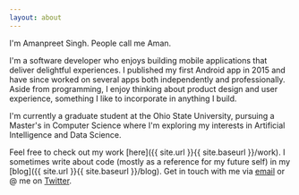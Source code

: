 ```yaml
---
layout: about
---
```

I'm Amanpreet Singh. People call me Aman.

I'm a software developer who enjoys building mobile applications that deliver delightful experiences. I published my first Android app in 2015 and have since worked on several apps both independently and professionally. Aside from programming, I enjoy thinking about product design and user experience, something I like to incorporate in anything I build.

I'm currently a graduate student at the Ohio State University, pursuing a Master's in Computer Science where I'm exploring my interests in Artificial Intelligence and Data Science.

Feel free to check out my work [here]({{ site.url }}{{ site.baseurl }}/work). I sometimes write about code (mostly as a reference for my future self) in my [blog]({{ site.url }}{{ site.baseurl }}/blog). Get in touch with me via <a href="mailto:{{ site.theme_settings.email_address }}" target="_blank">email</a> or @ me on <a href="https://twitter.com/{{ site.theme_settings.twitter }}" target="_blank">Twitter</a>.
